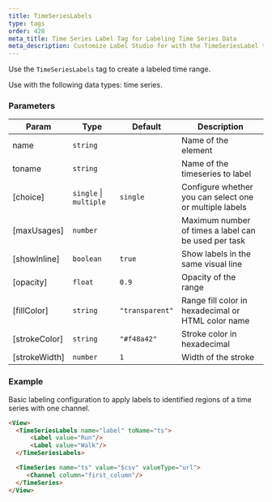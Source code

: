 ```yaml
---
title: TimeSeriesLabels
type: tags
order: 428
meta_title: Time Series Label Tag for Labeling Time Series Data
meta_description: Customize Label Studio for with the TimeSeriesLabel tag to label time series data for machine learning and data science projects.
---
```


Use the `TimeSeriesLabels` tag to create a labeled time range.

Use with the following data types: time series.

### Parameters

| Param | Type | Default | Description |
| --- | --- | --- | --- |
| name | <code>string</code> |  | Name of the element |
| toname | <code>string</code> |  | Name of the timeseries to label |
| [choice] | <code>single</code> \| <code>multiple</code> | <code>single</code> | Configure whether you can select one or multiple labels |
| [maxUsages] | <code>number</code> |  | Maximum number of times a label can be used per task |
| [showInline] | <code>boolean</code> | <code>true</code> | Show labels in the same visual line |
| [opacity] | <code>float</code> | <code>0.9</code> | Opacity of the range |
| [fillColor] | <code>string</code> | <code>&quot;transparent&quot;</code> | Range fill color in hexadecimal or HTML color name |
| [strokeColor] | <code>string</code> | <code>&quot;#f48a42&quot;</code> | Stroke color in hexadecimal |
| [strokeWidth] | <code>number</code> | <code>1</code> | Width of the stroke |

### Example

Basic labeling configuration to apply labels to identified regions of a time series with one channel.

```html
<View>
  <TimeSeriesLabels name="label" toName="ts">
      <Label value="Run"/>
      <Label value="Walk"/>
  </TimeSeriesLabels>

  <TimeSeries name="ts" value="$csv" valueType="url">
     <Channel column="first_column"/>
  </TimeSeries>
</View>
```
